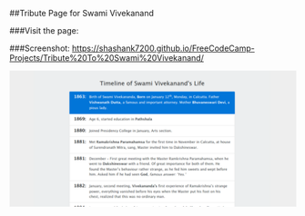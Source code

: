 ##Tribute Page for Swami Vivekanand

###Visit the page: 

###Screenshot: https://shashank7200.github.io/FreeCodeCamp-Projects/Tribute%20To%20Swami%20Vivekanand/

![alt-tag](images/screenshot.png)